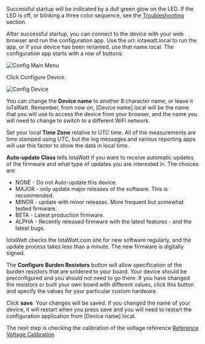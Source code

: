 Successful startup will be indicated by a dull green glow on the LED.  If the LED is off, or blinking a three color sequence, see the [Troubleshooting](https://github.com/boblemaire/IoTaWatt/wiki/Troubleshooting) section.

After successful startup, you can connect to the device with your web browser and run the configuration app. Use the url: iotawatt.local to run the app, or if your device has been renamed, use that name.local.  The configuration app starts with a row of buttons:

![Config Main Menu](http://iotawatt.com/Images/config_main_menu.PNG)

Click Configure Device.

![Config Device](http://iotawatt.com/Images/Capture.JPG)

You can change the **Device name** to another 8 character name, or leave it IoTaWatt.  Remember, from now on, [Device name].local will be the name that you will use to access the device from your browser, and the name you will need to change to switch to a different WiFi network.

Set your local **Time Zone** relative to UTC time.  All of the measurements are time stamped using UTC, but the log messages and various reporting apps will use this factor to show the data in local time.

**Auto-update Class** tells IotaWatt if you want to receive automatic updates of the firmware and what type of updates you are interested in.  The choices are:

* NONE - Do not Auto-update this device.
* MAJOR - only update major releases of the software.  This is recommended.
* MINOR - update with minor releases.  More frequent but somewhat tested firmware.
* BETA - Latest production firmware.
* ALPHA - Recently released firmware with the latest features - and the latest bugs.

IotaWatt checks the IotaWatt.com site for new software regularly, and the update process takes less than a minute.  The new firmware is digitally signed.

The **Configure Burden Resistors** button will allow specification of the burden resistors that are soldered to your board. Your device should be preconfigured and you should not need to go there.  If you have changed the resistors or built your own board with different values, click this button and specify the values for your particular custom hardware.

Click **save**. Your changes will be saved.   If you changed the name of your device, it will restart when you press save and you will need to restart the configuration application from [Device name].local.

The next step is checking the calibration of the voltage reference [Reference Voltage Calibration](https://github.com/boblemaire/IoTaWatt/wiki/Reference-Voltage-Calibration)